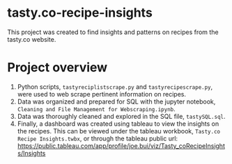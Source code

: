 # tasty.co-recipe-insights

This project was created to find insights and patterns on recipes from the tasty.co website. 


# Project overview 

1. Python scripts, `tastyreciplistscrape.py` and `tastyrecipescrape.py`, were used to web scrape pertinent information on recipes.
2. Data was organized and prepared for SQL with the jupyter notebook, `Cleaning and File Management for Webscraping.ipynb`.
3. Data was thoroughly cleaned and explored in the SQL file, `tastySQL.sql`.
4. Finally, a dashboard was created using tableau to view the insights on the recipes. This can be viewed under the tableau workbook, `Tasty.co Recipe Insights.twbx`, 
or through the tableau public url: https://public.tableau.com/app/profile/joe.bui/viz/Tasty_coRecipeInsights/Insights
